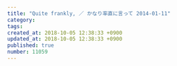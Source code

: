 ```yaml
---
title: "Quite frankly, ／ かなり率直に言って 2014-01-11"
category: 
tags: 
created_at: 2018-10-05 12:38:33 +0900
updated_at: 2018-10-05 12:38:33 +0900
published: true
number: 11059
---
```



